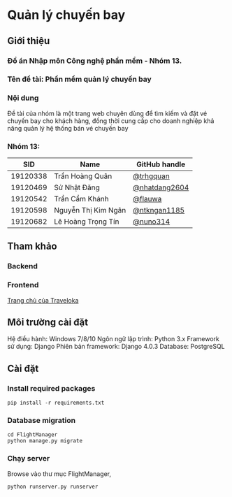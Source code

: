 # Quản lý chuyến bay

## Giới thiệu
### Đồ án Nhập môn Công nghệ phần mềm - Nhóm 13.
### Tên đề tài: Phần mềm quản lý chuyến bay
### Nội dung
Đề tài của nhóm là một trang web chuyên dùng để tìm kiếm và đặt vé chuyến bay cho khách hàng, đồng thời cung cấp cho doanh nghiệp khả năng quản lý hệ thống bán vé chuyến bay

### Nhóm 13:
|SID|Name|GitHub handle|
|---|----|-------------|
|19120338|Trần Hoàng Quân|[@trhgquan](https://github.com/trhgquan)|
|19120469|Sử Nhật Đăng|[@nhatdang2604](https://github.com/nhatdang2604)|
|19120542|Trần Cẩm Khánh|[@flauwa](https://github.com/flauwa)|
|19120598|Nguyễn Thị Kim Ngân|[@ntkngan1185](https://github.com/ntkngan1185)|
|19120682|Lê Hoàng Trọng Tín|[@nuno314](https://github.com/nuno314)|

## Tham khảo
### Backend
### Frontend
[Trang chủ của Traveloka](https://www.traveloka.com)

## Môi trường cài đặt
Hệ điều hành: Windows 7/8/10
Ngôn ngữ lập trình: Python 3.x
Framework sử dụng: Django
Phiên bản framework: Django 4.0.3
Database: PostgreSQL

## Cài đặt
### Install required packages
```
pip install -r requirements.txt
```

### Database migration
```
cd FlightManager
python manage.py migrate
```

### Chạy server
Browse vào thư mục FlightManager,
```
python runserver.py runserver
```
